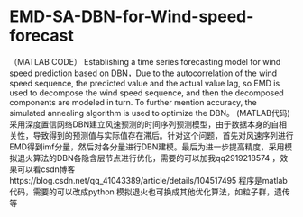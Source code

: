# EMD-SA-DBN-for-Wind-speed-forecast
（MATLAB CODE）
Establishing a time series forecasting model for wind speed prediction based on DBN，Due to the autocorrelation of the wind speed sequence, the predicted value and the actual value lag, so EMD is used to decompose the wind speed sequence, and then the decomposed components are modeled in turn. To further mention accuracy, the simulated annealing algorithm is used to optimize the DBN。
(MATLAB代码)采用深度置信网络DBN建立风速预测的时间序列预测模型，由于数据本身的自相关性，导致得到的预测值与实际值存在滞后。针对这个问题，首先对风速序列进行EMD得到imf分量，然后对各分量进行DBN建模。最后为进一步提高精度，采用模拟退火算法的DBN各隐含层节点进行优化，需要的可以加我qq2919218574  ，效果可以看csdn博客https://blog.csdn.net/qq_41043389/article/details/104517495
程序是matlab代码，需要的可以改成python 模拟退火也可换成其他优化算法，如粒子群，遗传等
